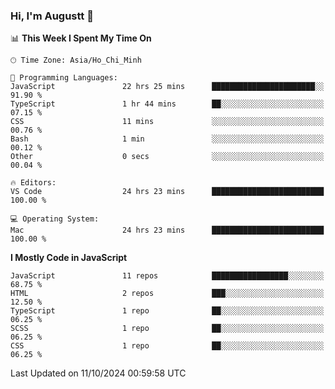 ### Hi, I'm Augustt 👋

<!--START_SECTION:waka-->
📊 **This Week I Spent My Time On** 

```text
🕑︎ Time Zone: Asia/Ho_Chi_Minh

💬 Programming Languages: 
JavaScript               22 hrs 25 mins      ███████████████████████░░   91.90 % 
TypeScript               1 hr 44 mins        ██░░░░░░░░░░░░░░░░░░░░░░░   07.15 % 
CSS                      11 mins             ░░░░░░░░░░░░░░░░░░░░░░░░░   00.76 % 
Bash                     1 min               ░░░░░░░░░░░░░░░░░░░░░░░░░   00.12 % 
Other                    0 secs              ░░░░░░░░░░░░░░░░░░░░░░░░░   00.04 % 

🔥 Editors: 
VS Code                  24 hrs 23 mins      █████████████████████████   100.00 % 

💻 Operating System: 
Mac                      24 hrs 23 mins      █████████████████████████   100.00 % 
```

**I Mostly Code in JavaScript** 

```text
JavaScript               11 repos            █████████████████░░░░░░░░   68.75 % 
HTML                     2 repos             ███░░░░░░░░░░░░░░░░░░░░░░   12.50 % 
TypeScript               1 repo              ██░░░░░░░░░░░░░░░░░░░░░░░   06.25 % 
SCSS                     1 repo              ██░░░░░░░░░░░░░░░░░░░░░░░   06.25 % 
CSS                      1 repo              ██░░░░░░░░░░░░░░░░░░░░░░░   06.25 % 
```




 Last Updated on 11/10/2024 00:59:58 UTC
<!--END_SECTION:waka-->
